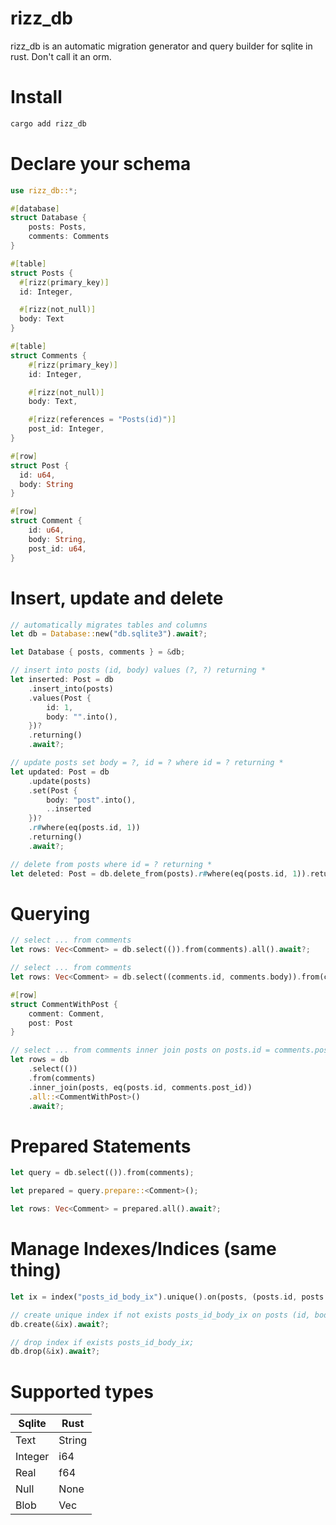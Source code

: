 # rizz_db

rizz_db is an automatic migration generator and query builder for sqlite in rust. Don't call it an orm.

# Install

```sh
cargo add rizz_db
```

# Declare your schema

```rust
use rizz_db::*;

#[database]
struct Database {
    posts: Posts,
    comments: Comments
}

#[table]
struct Posts {
  #[rizz(primary_key)]
  id: Integer,

  #[rizz(not_null)]
  body: Text
}

#[table]
struct Comments {
    #[rizz(primary_key)]
    id: Integer,

    #[rizz(not_null)]
    body: Text,

    #[rizz(references = "Posts(id)")]
    post_id: Integer,
}

#[row]
struct Post {
  id: u64,
  body: String
}

#[row]
struct Comment {
    id: u64,
    body: String,
    post_id: u64,
}
```

# Insert, update and delete

```rust
// automatically migrates tables and columns
let db = Database::new("db.sqlite3").await?;

let Database { posts, comments } = &db;

// insert into posts (id, body) values (?, ?) returning *
let inserted: Post = db
    .insert_into(posts)
    .values(Post {
        id: 1,
        body: "".into(),
    })?
    .returning()
    .await?;

// update posts set body = ?, id = ? where id = ? returning *
let updated: Post = db
    .update(posts)
    .set(Post {
        body: "post".into(),
        ..inserted
    })?
    .r#where(eq(posts.id, 1))
    .returning()
    .await?;

// delete from posts where id = ? returning *
let deleted: Post = db.delete_from(posts).r#where(eq(posts.id, 1)).returning().await?;
```

# Querying

```rust
// select ... from comments
let rows: Vec<Comment> = db.select(()).from(comments).all().await?;

// select ... from comments
let rows: Vec<Comment> = db.select((comments.id, comments.body)).from(comments).all().await?;

#[row]
struct CommentWithPost {
    comment: Comment,
    post: Post
}

// select ... from comments inner join posts on posts.id = comments.post_id
let rows = db
    .select(())
    .from(comments)
    .inner_join(posts, eq(posts.id, comments.post_id))
    .all::<CommentWithPost>()
    .await?;
```

# Prepared Statements

```rust
let query = db.select(()).from(comments);

let prepared = query.prepare::<Comment>();

let rows: Vec<Comment> = prepared.all().await?;
```

# Manage Indexes/Indices (same thing)

```rust
let ix = index("posts_id_body_ix").unique().on(posts, (posts.id, posts.body));

// create unique index if not exists posts_id_body_ix on posts (id, body);
db.create(&ix).await?;

// drop index if exists posts_id_body_ix;
db.drop(&ix).await?;
```

# Supported types

| Sqlite | Rust |
| ------------- | ------------- |
| Text | String |
| Integer | i64 |
| Real | f64 |
| Null | None |
| Blob | Vec<u8> |
